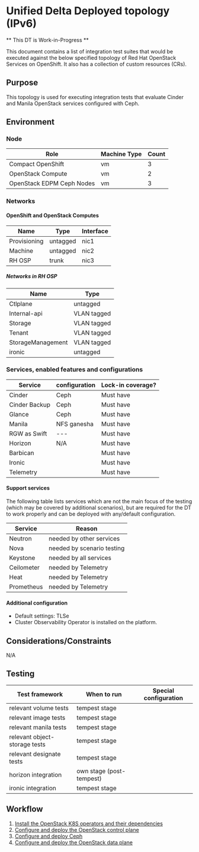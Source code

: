 # Unified Delta Deployed topology (IPv6)

** This DT is Work-in-Progress **

This document contains a list of integration test suites that would
be executed against the below specified topology of Red Hat OpenStack Services
on OpenShift. It also has a collection of custom resources (CRs).

## Purpose

This topology is used for executing integration tests that evaluate Cinder
and Manila OpenStack services configured with Ceph.

## Environment

### Node

| Role | Machine Type | Count |
| ---- | ------------ | ----- |
| Compact OpenShift | vm | 3 |
| OpenStack Compute | vm | 2 |
| OpenStack EDPM Ceph Nodes | vm | 3 |

### Networks

#### OpenShift and OpenStack Computes

| Name | Type | Interface |
| ---- | ---- | --------- |
| Provisioning | untagged | nic1 |
| Machine | untagged | nic2 |
| RH OSP | trunk | nic3 |

##### Networks in RH OSP

| Name | Type |
| ---- | ---- |
| Ctlplane | untagged |
| Internal-api | VLAN tagged |
| Storage | VLAN tagged |
| Tenant | VLAN tagged |
| StorageManagement | VLAN tagged |
| ironic | untagged |

### Services, enabled features and configurations

| Service          | configuration   | Lock-in coverage?  |
| ---------------- | --------------- | ------------------ |
| Cinder           | Ceph            | Must have          |
| Cinder Backup    | Ceph            | Must have          |
| Glance           | Ceph            | Must have          |
| Manila           | NFS ganesha     | Must have          |
| RGW as Swift     | ---             | Must have          |
| Horizon          | N/A             | Must have          |
| Barbican         |                 | Must have          |
| Ironic           |                 | Must have          |
| Telemetry        |                 | Must have          |

#### Support services

The following table lists services which are not the main focus of the testing
(which may be covered by additional scenarios), but are required for the DT to
work properly and can be deployed with any/default configuration.

| Service          | Reason  |
| ---------------- |------------------ |
| Neutron          | needed by other services   |
| Nova             | needed by scenario testing |
| Keystone         | needed by all services     |
| Ceilometer       | needed by Telemetry        |
| Heat             | needed by Telemetry        |
| Prometheus       | needed by Telemetry        |

#### Additional configuration

- Default settings: TLSe
- Cluster Observability Operator is installed on the platform.

## Considerations/Constraints

N/A

## Testing

| Test framework   | When to run          | Special configuration |
| ---------------- | -------------------- | ----------------------|
| relevant volume tests | tempest stage |           |
| relevant image tests  | tempest stage |           |
| relevant manila tests | tempest stage |           |
| relevant object-storage tests  | tempest stage |           |
| relevant designate tests | tempest stage |           |
| horizon integration   | own stage (post-tempest)|           |
| ironic integration    | tempest stage |           |

## Workflow

1. [Install the OpenStack K8S operators and their dependencies](../../common/)
2. [Configure and deploy the OpenStack control plane](control-plane.md)
3. [Configure and deploy Ceph](edpm-pre-ceph.md)
4. [Configure and deploy the OpenStack data plane](edpm.md)
